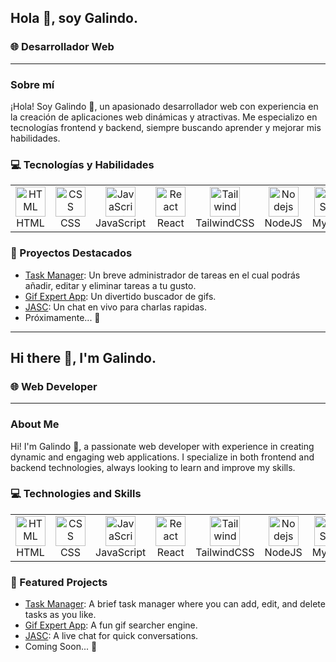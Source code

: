 ## Hola 👋, soy Galindo.

### 🌐 Desarrollador Web

---

### Sobre mí

¡Hola! Soy Galindo 💫, un apasionado desarrollador web con experiencia en la creación de aplicaciones web dinámicas y atractivas. Me especializo en tecnologías frontend y backend, siempre buscando aprender y mejorar mis habilidades.

### 💻 Tecnologías y Habilidades


<table>
  <tr>
    <td align="center" width="96">
      <img src="https://cdn.jsdelivr.net/gh/devicons/devicon@latest/icons/html5/html5-original.svg" alt="HTML" width="48" height="48"/>
      <br>HTML
    </td>
    <td align="center" width="96">
      <img src="https://cdn.jsdelivr.net/gh/devicons/devicon@latest/icons/css3/css3-original.svg" alt="CSS" width="48" height="48"/>
      <br>CSS
    </td>
    <td align="center" width="96">
      <img src="https://cdn.jsdelivr.net/gh/devicons/devicon@latest/icons/javascript/javascript-original.svg" alt="JavaScript" width="48" height="48"/>
      <br>JavaScript
    </td>
    <td align="center" width="96">
      <img src="https://cdn.jsdelivr.net/gh/devicons/devicon@latest/icons/react/react-original.svg" alt="React" width="48" height="48"/>
      <br>React
    </td>
    <td align="center" width="96">
      <img src="https://cdn.jsdelivr.net/gh/devicons/devicon@latest/icons/tailwindcss/tailwindcss-original.svg" alt="Tailwindcss" width="48" height="48"/>
      <br>TailwindCSS
    </td>
    <td align="center" width="96">
      <img src="https://cdn.jsdelivr.net/gh/devicons/devicon@latest/icons/nodejs/nodejs-original.svg" alt="Nodejs" width="48" height="48"/>
      <br>NodeJS
    </td>
    <td align="center" width="96">
      <img src="https://cdn.jsdelivr.net/gh/devicons/devicon@latest/icons/mysql/mysql-original.svg" alt="MySQL" width="48" height="48"/>
      <br>MySQL
    </td>
    <td align="center" width="96">
      <img src="https://cdn.jsdelivr.net/gh/devicons/devicon@latest/icons/mongodb/mongodb-original.svg" alt="MongoDB" width="48" height="48"/>
      <br>MongoDB
    </td>
    <td align="center" width="96">
      <img src="https://cdn.jsdelivr.net/gh/devicons/devicon@latest/icons/git/git-original.svg" alt="Git" width="48" height="48"/>
      <br>Git
    </td>
  </tr>
</table>

### 🚀 Proyectos Destacados

- [Task Manager](https://github.com/Galindo1327/Task-Manager-MERN): Un breve administrador de tareas en el cual podrás añadir, editar y eliminar tareas a tu gusto.
- [Gif Expert App](https://github.com/Galindo1327/react-gifexpertapp-jdmg): Un divertido buscador de gifs.
- [JASC](https://github.com/Galindo1327/JASC): Un chat en vivo para charlas rapidas.
- Próximamente... 👀

---

## Hi there 👋, I'm Galindo.

### 🌐 Web Developer

---

### About Me

Hi! I'm Galindo 💫, a passionate web developer with experience in creating dynamic and engaging web applications. I specialize in both frontend and backend technologies, always looking to learn and improve my skills.

### 💻 Technologies and Skills

<table>
  <tr>
    <td align="center" width="96">
      <img src="https://cdn.jsdelivr.net/gh/devicons/devicon@latest/icons/html5/html5-original.svg" alt="HTML" width="48" height="48"/>
      <br>HTML
    </td>
    <td align="center" width="96">
      <img src="https://cdn.jsdelivr.net/gh/devicons/devicon@latest/icons/css3/css3-original.svg" alt="CSS" width="48" height="48"/>
      <br>CSS
    </td>
    <td align="center" width="96">
      <img src="https://cdn.jsdelivr.net/gh/devicons/devicon@latest/icons/javascript/javascript-original.svg" alt="JavaScript" width="48" height="48"/>
      <br>JavaScript
    </td>
    <td align="center" width="96">
      <img src="https://cdn.jsdelivr.net/gh/devicons/devicon@latest/icons/react/react-original.svg" alt="React" width="48" height="48"/>
      <br>React
    </td>
    <td align="center" width="96">
      <img src="https://cdn.jsdelivr.net/gh/devicons/devicon@latest/icons/tailwindcss/tailwindcss-original.svg" alt="Tailwindcss" width="48" height="48"/>
      <br>TailwindCSS
    </td>
    <td align="center" width="96">
      <img src="https://cdn.jsdelivr.net/gh/devicons/devicon@latest/icons/nodejs/nodejs-original.svg" alt="Nodejs" width="48" height="48"/>
      <br>NodeJS
    </td>
    <td align="center" width="96">
      <img src="https://cdn.jsdelivr.net/gh/devicons/devicon@latest/icons/mysql/mysql-original.svg" alt="MySQL" width="48" height="48"/>
      <br>MySQL
    </td>
    <td align="center" width="96">
      <img src="https://cdn.jsdelivr.net/gh/devicons/devicon@latest/icons/mongodb/mongodb-original.svg" alt="MongoDB" width="48" height="48"/>
      <br>MongoDB
    </td>
    <td align="center" width="96">
      <img src="https://cdn.jsdelivr.net/gh/devicons/devicon@latest/icons/git/git-original.svg" alt="Git" width="48" height="48"/>
      <br>Git
    </td>
  </tr>
</table>

### 🚀 Featured Projects

- [Task Manager](https://github.com/Galindo1327/Task-Manager-MERN): A brief task manager where you can add, edit, and delete tasks as you like.
- [Gif Expert App](https://github.com/Galindo1327/react-gifexpertapp-jdmg): A fun gif searcher engine.
- [JASC](https://github.com/Galindo1327/JASC): A live chat for quick conversations.
- Coming Soon... 👀

